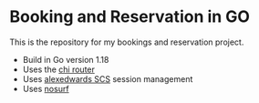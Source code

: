 # Booking and Reservation in GO

This is the repository for my bookings and reservation project.

- Build in Go version 1.18
- Uses the [chi router](https://github.com/go-chi/chi)
- Uses [alexedwards SCS](https://github.com/alexedwards/scs/v2) session management
- Uses [nosurf](https://github.com/justinas/nosurf)
